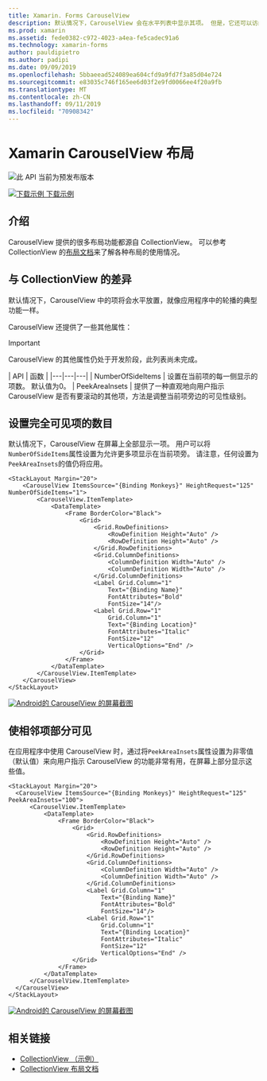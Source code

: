 ```yaml
---
title: Xamarin. Forms CarouselView
description: 默认情况下，CarouselView 会在水平列表中显示其项。 但是，它还可以访问 CollectionView 的相同布局，包括垂直方向。
ms.prod: xamarin
ms.assetid: fede0382-c972-4023-a4ea-fe5cadec91a6
ms.technology: xamarin-forms
author: pauldipietro
ms.author: padipi
ms.date: 09/09/2019
ms.openlocfilehash: 5bbaeead524089ea604cfd9a9fd7f3a85d04e724
ms.sourcegitcommit: e83035c746f165ee6d03f2e9fd0066ee4f20a9fb
ms.translationtype: MT
ms.contentlocale: zh-CN
ms.lasthandoff: 09/11/2019
ms.locfileid: "70908342"
---
```

# <a name="xamarinforms-carouselview-layouts"></a>Xamarin CarouselView 布局

![](~/media/shared/preview.png "此 API 当前为预发布版本")

[![下载示例](~/media/shared/download.png) 下载示例](https://github.com/xamarin/xamarin-forms-samples/tree/master/UserInterface/CarouselViewDemos/)

## <a name="introduction"></a>介绍

CarouselView 提供的很多布局功能都源自 CollectionView。 可以参考 CollectionView 的[布局文档](../collectionview/layout.md)来了解各种布局的使用情况。

## <a name="differences-from-collectionview"></a>与 CollectionView 的差异

默认情况下，CarouselView 中的项将会水平放置，就像应用程序中的轮播的典型功能一样。

CarouselView 还提供了一些其他属性：

> [!IMPORTANT]
> CarouselView 的其他属性仍处于开发阶段，此列表尚未完成。

| API | 函数 |
|---|---|---|
| NumberOfSideItems | 设置在当前项的每一侧显示的项数。 默认值为0。
| PeekAreaInsets | 提供了一种直观地向用户指示 CarouselView 是否有要滚动的其他项，方法是调整当前项旁边的可见性级别。

## <a name="setting-the-number-of-fully-visible-items"></a>设置完全可见项的数目

默认情况下，CarouselView 在屏幕上全部显示一项。 用户可以将`NumberOfSideItems`属性设置为允许更多项显示在当前项旁。 请注意，任何设置为`PeekAreaInsets`的值仍将应用。

```xaml
<StackLayout Margin="20">
    <CarouselView ItemsSource="{Binding Monkeys}" HeightRequest="125" NumberOfSideItems="1">
        <CarouselView.ItemTemplate>
            <DataTemplate>
                <Frame BorderColor="Black">
                    <Grid>
                        <Grid.RowDefinitions>
                            <RowDefinition Height="Auto" />
                            <RowDefinition Height="Auto" />
                        </Grid.RowDefinitions>
                        <Grid.ColumnDefinitions>
                            <ColumnDefinition Width="Auto" />
                            <ColumnDefinition Width="Auto" />
                        </Grid.ColumnDefinitions>
                        <Label Grid.Column="1"
                            Text="{Binding Name}"
                            FontAttributes="Bold"
                            FontSize="14"/>
                        <Label Grid.Row="1"
                            Grid.Column="1"
                            Text="{Binding Location}"
                            FontAttributes="Italic"
                            FontSize="12"
                            VerticalOptions="End" />
                    </Grid>
                </Frame>
            </DataTemplate>
        </CarouselView.ItemTemplate>
    </CarouselView>
</StackLayout>
```

[ ![Android](carouselview-images/side-items.png "CarouselView 端项目")的 CarouselView 的屏幕截图](carouselview-images/side-items-large.png#lightbox "CarouselView 端项")

## <a name="making-adjacent-items-partially-visible"></a>使相邻项部分可见

在应用程序中使用 CarouselView 时，通过将`PeekAreaInsets`属性设置为非零值（默认值）来向用户指示 CarouselView 的功能非常有用，在屏幕上部分显示这些值。

```xaml
<StackLayout Margin="20">
  <CarouselView ItemsSource="{Binding Monkeys}" HeightRequest="125" PeekAreaInsets="100">
      <CarouselView.ItemTemplate>
          <DataTemplate>
              <Frame BorderColor="Black">
                  <Grid>
                      <Grid.RowDefinitions>
                          <RowDefinition Height="Auto" />
                          <RowDefinition Height="Auto" />
                      </Grid.RowDefinitions>
                      <Grid.ColumnDefinitions>
                          <ColumnDefinition Width="Auto" />
                          <ColumnDefinition Width="Auto" />
                      </Grid.ColumnDefinitions>
                      <Label Grid.Column="1"
                          Text="{Binding Name}"
                          FontAttributes="Bold"
                          FontSize="14"/>
                      <Label Grid.Row="1"
                          Grid.Column="1"
                          Text="{Binding Location}"
                          FontAttributes="Italic"
                          FontSize="12"
                          VerticalOptions="End" />
                  </Grid>
              </Frame>
          </DataTemplate>
      </CarouselView.ItemTemplate>
  </CarouselView>
</StackLayout>
```

[ ![Android](carouselview-images/peek-area-insets.png "CarouselView 端项目")的 CarouselView 的屏幕截图](carouselview-images/peek-area-insets-large.png#lightbox "CarouselView 端项")

## <a name="related-links"></a>相关链接

- [CollectionView （示例）](https://github.com/xamarin/xamarin-forms-samples/tree/master/UserInterface/CarouselViewDemos/)
- [CollectionView 布局文档](../collectionview/layout.md)
